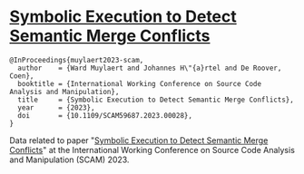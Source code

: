 # [Symbolic Execution to Detect Semantic Merge Conflicts][paper]

```
@InProceedings{muylaert2023-scam,
  author    = {Ward Muylaert and Johannes H\"{a}rtel and De Roover, Coen},
  booktitle = {International Working Conference on Source Code Analysis and Manipulation},
  title     = {Symbolic Execution to Detect Semantic Merge Conflicts},
  year      = {2023},
  doi       = {10.1109/SCAM59687.2023.00028},
}
```

Data related to paper "[Symbolic Execution to Detect Semantic Merge
Conflicts][paper]" at the International Working Conference on Source Code
Analysis and Manipulation (SCAM) 2023.

[paper]: paper.pdf
